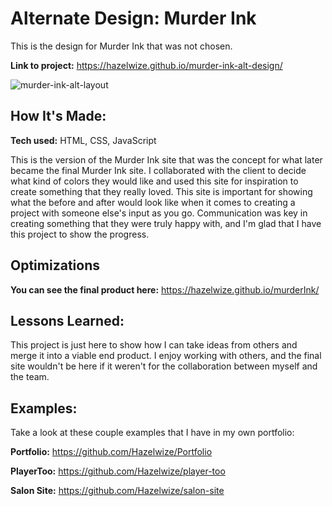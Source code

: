 # Alternate Design: Murder Ink

This is the design for Murder Ink that was not chosen.

**Link to project:** https://hazelwize.github.io/murder-ink-alt-design/

![murder-ink-alt-layout](https://user-images.githubusercontent.com/97214996/179377966-2df8bafe-d90b-4557-94d8-367224794119.png)

## How It's Made:

**Tech used:** HTML, CSS, JavaScript

This is the version of the Murder Ink site that was the concept for what later became the final Murder Ink site. I collaborated with the client to decide what kind of colors they would like and used this site for inspiration to create something that they really loved. This site is important for showing what the before and after would look like when it comes to creating a project with someone else's input as you go. Communication was key in creating something that they were truly happy with, and I'm glad that I have this project to show the progress.

## Optimizations

**You can see the final product here:** https://hazelwize.github.io/murderInk/

## Lessons Learned:

This project is just here to show how I can take ideas from others and merge it into a viable end product. I enjoy working with others, and the final site wouldn't be here if it weren't for the collaboration between myself and the team. 

## Examples:
Take a look at these couple examples that I have in my own portfolio:

**Portfolio:** https://github.com/Hazelwize/Portfolio

**PlayerToo:** https://github.com/Hazelwize/player-too

**Salon Site:** https://github.com/Hazelwize/salon-site



